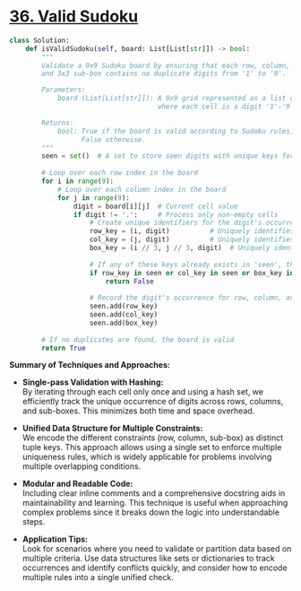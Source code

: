 # [36. Valid Sudoku](https://leetcode.com/problems/valid-sudoku/description/)

```python
class Solution:
    def isValidSudoku(self, board: List[List[str]]) -> bool:
        """
        Validate a 9x9 Sudoku board by ensuring that each row, column,
        and 3x3 sub-box contains no duplicate digits from '1' to '9'.

        Parameters:
            board (List[List[str]]): A 9x9 grid represented as a list of lists,
                                     where each cell is a digit '1'-'9' or '.' indicating an empty cell.

        Returns:
            bool: True if the board is valid according to Sudoku rules,
                  False otherwise.
        """
        seen = set()  # A set to store seen digits with unique keys for rows, columns, and sub-boxes
        
        # Loop over each row index in the board
        for i in range(9):
            # Loop over each column index in the board
            for j in range(9):
                digit = board[i][j]  # Current cell value
                if digit != '.':     # Process only non-empty cells
                    # Create unique identifiers for the digit's occurrence in the row, column, and box
                    row_key = (i, digit)          # Uniquely identifies digit in row i
                    col_key = (j, digit)          # Uniquely identifies digit in column j
                    box_key = (i // 3, j // 3, digit)  # Uniquely identifies digit in its 3x3 sub-box
                    
                    # If any of these keys already exists in 'seen', the board is invalid
                    if row_key in seen or col_key in seen or box_key in seen:
                        return False
                    
                    # Record the digit's occurrence for row, column, and sub-box validation
                    seen.add(row_key)
                    seen.add(col_key)
                    seen.add(box_key)
                    
        # If no duplicates are found, the board is valid
        return True
```

**Summary of Techniques and Approaches:**

- **Single-pass Validation with Hashing:**  
  By iterating through each cell only once and using a hash set, we efficiently track the unique occurrence of digits across rows, columns, and sub-boxes. This minimizes both time and space overhead.

- **Unified Data Structure for Multiple Constraints:**  
  We encode the different constraints (row, column, sub-box) as distinct tuple keys. This approach allows using a single set to enforce multiple uniqueness rules, which is widely applicable for problems involving multiple overlapping conditions.

- **Modular and Readable Code:**  
  Including clear inline comments and a comprehensive docstring aids in maintainability and learning. This technique is useful when approaching complex problems since it breaks down the logic into understandable steps.

- **Application Tips:**  
  Look for scenarios where you need to validate or partition data based on multiple criteria. Use data structures like sets or dictionaries to track occurrences and identify conflicts quickly, and consider how to encode multiple rules into a single unified check.